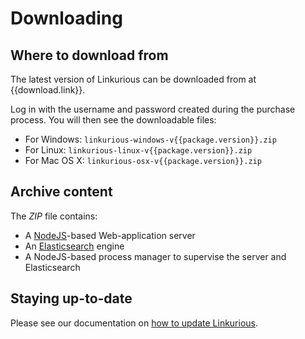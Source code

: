 # Downloading

## Where to download from

The latest version of Linkurious can be downloaded from at {{download.link}}.

Log in with the username and password created during the purchase process.
You will then see the downloadable files:
 - For Windows: `linkurious-windows-v{{package.version}}.zip`
 - For Linux: `linkurious-linux-v{{package.version}}.zip`
 - For Mac OS X: `linkurious-osx-v{{package.version}}.zip`

## Archive content

The *ZIP* file contains:
 - A [NodeJS](https://nodejs.org)-based Web-application server
 - An [Elasticsearch]({{es.product.link}}) engine
 - A NodeJS-based process manager to supervise the server and Elasticsearch

## Staying up-to-date

Please see our documentation on [how to update Linkurious](/updating).

